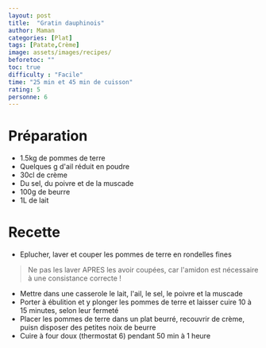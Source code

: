 ```yaml
---
layout: post
title:  "Gratin dauphinois"
author: Maman
categories: [Plat]
tags: [Patate,Crème]
image: assets/images/recipes/
beforetoc: ""
toc: true
difficulty : "Facile"
time: "25 min et 45 min de cuisson"
rating: 5
personne: 6
---
```


# Préparation 
* 1.5kg de pommes de terre
* Quelques g d'ail réduit en poudre
* 30cl de crème
* Du sel, du poivre et de la muscade
* 100g de beurre
* 1L de lait

# Recette
* Eplucher, laver et couper les pommes de terre en rondelles fines
> Ne pas les laver APRES les avoir coupées, car l'amidon est nécessaire à une consistance correcte !
* Mettre dans une casserole le lait, l'ail, le sel, le poivre et la muscade
* Porter à ébulition et y plonger les pommes de terre et laisser cuire 10 à 15 minutes, selon leur fermeté
* Placer les pommes de terre dans un plat beurré, recouvrir de crème, puisn disposer des petites noix de beurre
* Cuire à four doux (thermostat 6) pendant 50 min à 1 heure